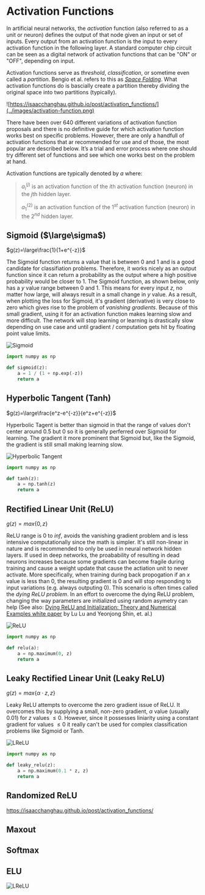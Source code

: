 # Activation Functions

In artificial neural networks, the *activation* function (also referred to as a unit or neuron) defines the output of that node given an input or set of inputs. Every output from an activation function is the input to every activation function in the following layer. A standard computer chip circuit can be seen as a digital network of activation functions that can be "ON" or "OFF", depending on input. 

Activation functions serve as *threshold*, *classification*, or sometime even called a *partition*. Bengio et al. refers to this as [*Space Folding*](https://arxiv.org/pdf/1402.1869.pdf). What activation functions do is bascially create a partition thereby dividing the original space into two partitions (typically).

![https://isaacchanghau.github.io/post/activation_functions/](../images/activation-function.png)

There have been over $640$ different variations of activation function proposals and there is no definitive guide for which activation function works best on specific problems. However, there are only a handfull of activation functions that ar recommended for use and of those, the most popular are described below. It’s a trial and error process where one should try different set of functions and see which one works best on the problem at hand.

Activation functions are typically denoted by $a$ where:

> $a^{(j)}_i$ is an activation function of the $i$th activation function (neuron) in the $j$th hidden layer.
>
> $a^{(2)}_1$ is an activation function of the $1^{st}$ activation function (neuron) in the $2^{nd}$ hidden layer.

## Sigmoid ($\large\sigma$)

$g(z)=\large\frac{1}{1+e^{-z}}$

The Sigmoid function returns a value that is between $0$ and $1$ and is a good candidate for classifiation problems. Therefore, it works nicely as an output function since it can return a probability as the output where a high positive probability would be closer to $1$. The Sigmoid function, as shown below, only has a $y$ value range between $0$ and $1$. This means for every input $z$, no matter how large, will always result in a small change in $y$ value. As a result, when plotting the loss for Sigmoid, it's gradient (derivative) is very close to zero which gives rise to the problem of *vanishing gradients*. Because of this small gradient, using it for an activation function makes learning slow and more difficult. The network will stop learning or learning is drastically slow depending on use case and until gradient / computation gets hit by floating point value limits.

![Sigmoid](../images/sigmoid.png)

```python
import numpy as np

def sigmoid(z):
    a = 1 / (1 + np.exp(-z))
    return a
```

## Hyperbolic Tangent (Tanh)

$g(z)=\large\frac{e^z-e^{-z}}{e^z+e^{-z}}$

Hyperbolic Tagent is better than sigmoid in that the range of values don't center around $0.5$ but $0$ so it is generally perferred over Sigmoid for learning. The gradient it more prominent that Sigmoid but, like the Sigmoid, the gradient is still small making learning slow.

![Hyperbolic Tangent](../images/tanh.png)

```python
import numpy as np

def tanh(z):
    a = np.tanh(z)
    return a
```

## Rectified Linear Unit (ReLU)

$g(z)=max\{0,z\}$

ReLU range is $0$ to $inf$, avoids the vanishing gradient problem and is less intensive computationally since the math is simpler. It's still non-linear in nature and is recommended to only be used in neural network hidden layers. If used in deep networks, the proabability of resulting in dead neurons increases because some gradients can become fragile during training and cause a weight update that cause the actiation unit to never activate. More specifically, when training during back propogation if an $x$ value is less than $0$, the resulting gradient is $0$ and will stop responding to input variations (e.g. always outputing $0$). This scenario is often times called the *dying ReLU problem*. In an effort to overcome the dying ReLU problem, changing the way parameters are initialized using random asymetry can help (See also: [Dying ReLU and Initialization: Theory and Numerical
Examples white paper](https://arxiv.org/pdf/1903.06733.pdf) by Lu Lu and Yeonjong Shin, et. al.)

![ReLU](../images/relu.png)

```python
import numpy as np

def relu(a):
    a = np.maximum(0, z)
    return a
```



## Leaky Rectified Linear Unit  (Leaky ReLU)

$g(z)=max\{\alpha\cdot z,z\}$

Leaky ReLU attempts to overcome the zero gradient issue of ReLU. It overcomes this by supplying a small, non-zero gradient, $\alpha$ value (usually 0.01) for $z$ values $\le0$. However, since it possesses liniarity using a constant gradient for values $\le0$ it really can't be used for complex classification problems like Sigmoid or Tanh.

![LReLU](../images/lrelu.png)

```python
import numpy as np

def leaky_relu(z):
    a = np.maximum(0.1 * z, z)
    return a
```

## Randomized ReLU

https://isaacchanghau.github.io/post/activation_functions/

## Maxout

## Softmax

## ELU

![LReLU](../images/elu.png)

